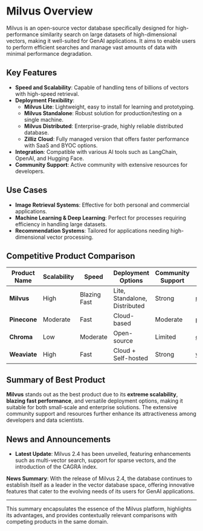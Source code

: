 # Milvus Overview

Milvus is an open-source vector database specifically designed for high-performance similarity search on large datasets of high-dimensional vectors, making it well-suited for GenAI applications. It aims to enable users to perform efficient searches and manage vast amounts of data with minimal performance degradation.

## Key Features

- **Speed and Scalability**: Capable of handling tens of billions of vectors with high-speed retrieval.
- **Deployment Flexibility**:
  - **Milvus Lite**: Lightweight, easy to install for learning and prototyping.
  - **Milvus Standalone**: Robust solution for production/testing on a single machine.
  - **Milvus Distributed**: Enterprise-grade, highly reliable distributed database.
  - **Zilliz Cloud**: Fully managed version that offers faster performance with SaaS and BYOC options.
- **Integration**: Compatible with various AI tools such as LangChain, OpenAI, and Hugging Face.
- **Community Support**: Active community with extensive resources for developers.

## Use Cases
- **Image Retrieval Systems**: Effective for both personal and commercial applications.
- **Machine Learning & Deep Learning**: Perfect for processes requiring efficiency in handling large datasets.
- **Recommendation Systems**: Tailored for applications needing high-dimensional vector processing.

## Competitive Product Comparison

| Product Name    | Scalability    | Speed         | Deployment Options           | Community Support | URL                    |
|------------------|----------------|---------------|-------------------------------|-------------------|------------------------|
| **Milvus**       | High           | Blazing Fast   | Lite, Standalone, Distributed | Strong            | [milvus.io](https://milvus.io) |
| **Pinecone**     | Moderate       | Fast           | Cloud-based                   | Moderate          | [pinecone.io](https://pinecone.io) |
| **Chroma**       | Low            | Moderate       | Open-source                   | Limited           | [chroma.com](https://chroma.com) |
| **Weaviate**     | High           | Fast           | Cloud + Self-hosted           | Strong            | [weaviate.io](https://weaviate.io) |

## Summary of Best Product

**Milvus** stands out as the best product due to its **extreme scalability**, **blazing fast performance**, and versatile deployment options, making it suitable for both small-scale and enterprise solutions. The extensive community support and resources further enhance its attractiveness among developers and data scientists.

## News and Announcements

- **Latest Update**: Milvus 2.4 has been unveiled, featuring enhancements such as multi-vector search, support for sparse vectors, and the introduction of the CAGRA index. 

**News Summary**: With the release of Milvus 2.4, the database continues to establish itself as a leader in the vector database space, offering innovative features that cater to the evolving needs of its users for GenAI applications. 

--- 

This summary encapsulates the essence of the Milvus platform, highlights its advantages, and provides contextually relevant comparisons with competing products in the same domain.